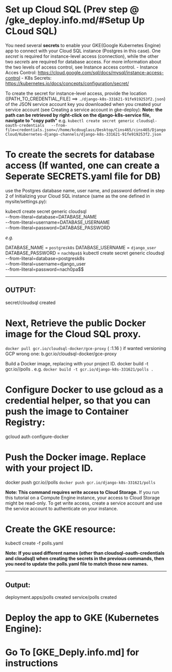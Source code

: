 # Set up Cloud SQL (Prev step @ /gke_deploy.info.md/#Setup Up CLoud SQL)
You need several **secrets** to enable your GKE(Google Kubernetes Engine) app to connect with your Cloud SQL instance (Postgres in this case). 
    One *secret* is required for instance-level access (connection), while the other two *secrets* are required for database access. 
        For more information about the two levels of access control, see Instance access control.
            - Instance Acces Control: https://cloud.google.com/sql/docs/mysql/instance-access-control
            - K8s Secrets: https://kubernetes.io/docs/concepts/configuration/secret/


To create the secret for instance-level access, provide the location ([PATH_TO_CREDENTIAL_FILE] ==> `./django-k8s-331621-91fe919253f2.json`) of the JSON service account key you downloaded when you created your service account (see Creating a service account in gke-deploy):
**Note: the path can be retrieved by right-click on the django-k8s-service file, navigate to "copy path"**
    e.g.
`kubectl create secret generic cloudsql-oauth-credentials   --from-file=credentials.json=//home/kcdouglass/Desktop/Cins465/cins465/DjangoCloud/Kubernetes-django-channels/django-k8s-331621-91fe919253f2.json`


# To create the secrets for database access (If wanted, one can create a Seperate SECRETS.yaml file for DB)
 use the Postgres database name, user name, and password defined in step 2 of Initializing your Cloud SQL instance (same as the one defined in mysite/settings.py):

 kubectl create secret generic cloudsql \
  --from-literal=database=DATABASE_NAME \
  --from-literal=username=DATABASE_USERNAME \
  --from-literal=password=DATABASE_PASSWORD

*e.g.*

DATABASE_NAME = `postgresk8s`
DATABASE_USERNAME = `django_user`
DATABASE_PASSWORD = `nach0pa$$`
kubectl create secret generic cloudsql \
  --from-literal=database=postgresk8s \
  --from-literal=username=django_user \
  --from-literal=password=nach0pa$$

-------
OUTPUT:
-------
secret/cloudsql created

# Next, Retrieve the public Docker image for the Cloud SQL proxy.

`docker pull gcr.io/cloudsql-docker/gce-proxy` ( :1.16 ) if wanted versioning
GCP wrong one: b.gcr.io/cloudsql-docker/gce-proxy

Build a Docker image, replacing <your-project-id> with your project ID.
docker build -t gcr.io/<your-project-id>/polls .
    e.g.
`docker build -t gcr.io/django-k8s-331621/polls .`

# Configure Docker to use gcloud as a credential helper, so that you can push the image to Container Registry:
gcloud auth configure-docker

# Push the Docker image. Replace <your-project-id> with your project ID.

docker push gcr.io/<your-project-id>/polls
`docker push gcr.io/django-k8s-331621/polls`

**Note: This command requires write access to Cloud Storage.** If you run this tutorial on a Compute Engine instance, your access to Cloud Storage might be read-only. To get write access, create a service account and use the service account to authenticate on your instance.


# Create the GKE resource:

kubectl create -f polls.yaml

**Note: If you used different names (other than cloudsql-oauth-credentials and cloudsql) when creating the secrets in the previous commands, then you need to update the polls.yaml file to match those new names.**

---
Output:
---
deployment.apps/polls created
service/polls created

# Deploy the app to GKE (Kubernetes Engine):
# Go To [GKE_Deply.info.md] for instructions